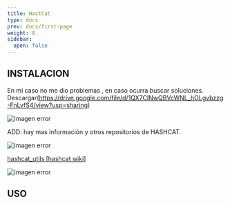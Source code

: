```yaml
---
title: HastCat
type: docs
prev: docs/first-page
weight: 8
sidebar:
  open: false
---
```


## INSTALACION

En mi caso no me dio problemas , en caso ocurra buscar soluciones.
Descargar(<https://drive.google.com/file/d/1QX7CINwQBVcWNL_hOLgvbzzg-FnLvfS4/view?usp=sharing>)

![imagen error](/images/red_team/crack_password/20230831220123.png)

ADD: hay mas información y otros repositorios de HASHCAT.

![imagen error](/images/red_team/crack_password/20230901083342.png)

[hashcat_utils [hashcat wiki]](https://hashcat.net/wiki/doku.php?id=hashcat_utils)

![imagen error](/images/red_team/crack_password/20230901085633.png)

## USO
